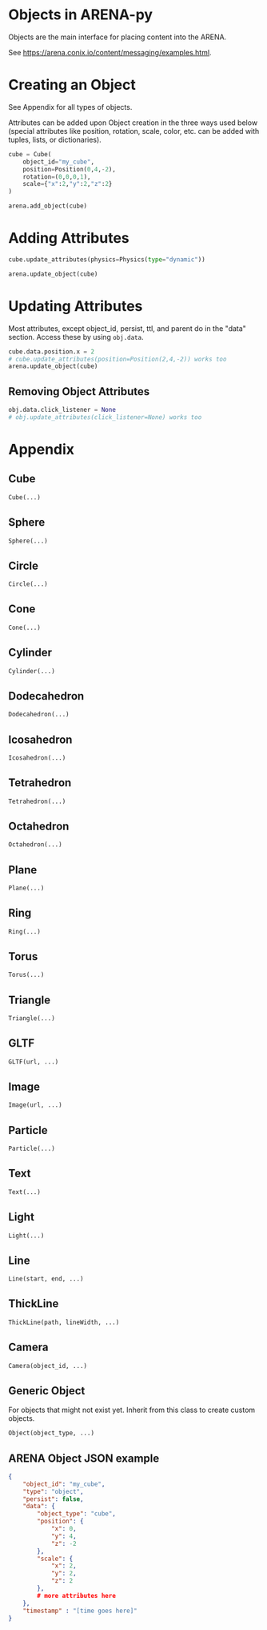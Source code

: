 # Objects in ARENA-py

Objects are the main interface for placing content into the ARENA.

See https://arena.conix.io/content/messaging/examples.html.

# Creating an Object
See Appendix for all types of objects.

Attributes can be added upon Object creation in the three ways used below (special attributes like position, rotation, scale, color, etc. can be added with tuples, lists, or dictionaries).
```python
cube = Cube(
    object_id="my_cube",
    position=Position(0,4,-2),
    rotation=(0,0,0,1),
    scale={"x":2,"y":2,"z":2}
)

arena.add_object(cube)
```

# Adding Attributes
```python
cube.update_attributes(physics=Physics(type="dynamic"))

arena.update_object(cube)
```

# Updating Attributes
Most attributes, except object_id, persist, ttl, and parent do in the "data" section. Access these by using ```obj.data```.
```python
cube.data.position.x = 2
# cube.update_attributes(position=Position(2,4,-2)) works too
arena.update_object(cube)
```

## Removing Object Attributes
```python
obj.data.click_listener = None
# obj.update_attributes(click_listener=None) works too
```

# Appendix

## Cube
```python
Cube(...)
```

## Sphere
```python
Sphere(...)
```

## Circle
```python
Circle(...)
```

## Cone
```python
Cone(...)
```

## Cylinder
```python
Cylinder(...)
```

## Dodecahedron
```python
Dodecahedron(...)
```

## Icosahedron
```python
Icosahedron(...)
```

## Tetrahedron
```python
Tetrahedron(...)
```

## Octahedron
```python
Octahedron(...)
```

## Plane
```python
Plane(...)
```

## Ring
```python
Ring(...)
```

## Torus
```python
Torus(...)
```

## Triangle
```python
Triangle(...)
```

## GLTF
```python
GLTF(url, ...)
```

## Image
```python
Image(url, ...)
```

## Particle
```python
Particle(...)
```

## Text
```python
Text(...)
```

## Light
```python
Light(...)
```

## Line
```python
Line(start, end, ...)
```

## ThickLine
```python
ThickLine(path, lineWidth, ...)
```

## Camera
```python
Camera(object_id, ...)
```

## Generic Object
For objects that might not exist yet. Inherit from this class to create custom objects.
```python
Object(object_type, ...)
```

## ARENA Object JSON example
```json
{
    "object_id": "my_cube",
    "type": "object",
    "persist": false,
    "data": {
        "object_type": "cube",
        "position": {
            "x": 0,
            "y": 4,
            "z": -2
        },
        "scale": {
            "x": 2,
            "y": 2,
            "z": 2
        },
        # more attributes here
    },
    "timestamp" : "[time goes here]"
}
```
